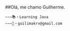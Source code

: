 ##Olá, me chamo Guilherme.

~~~💻・Student Computer Science
~~~📚・Learning Java
~~~📩・guilimakrv@gmail.com
